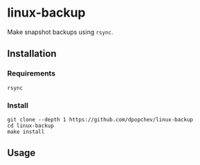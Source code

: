 # linux-backup

Make snapshot backups using `rsync`.

## Installation

### Requirements

`rsync`

### Install

```
git clone --depth 1 https://github.com/dpopchev/linux-backup
cd linux-backup
make install
```

## Usage
